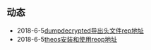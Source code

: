 ## 动态
- 2018-6-5[dumpdecrypted导出头文件](https://github.com/we11cheng/WCStudy/blob/master/dumpdecrypted%20%E5%AF%BC%E5%87%BA%E5%A4%B4%E6%96%87%E4%BB%B6.md)[rep地址](https://github.com/we11cheng/WCdumpdecrypted)
- 2018-6-5[theos安装和使用](https://github.com/we11cheng/WCStudy/blob/master/theos%E7%9A%84%E5%AE%89%E8%A3%85%E5%92%8C%E4%BD%BF%E7%94%A8.md)[reop地址](https://github.com/we11cheng/WCFirstTweak)
